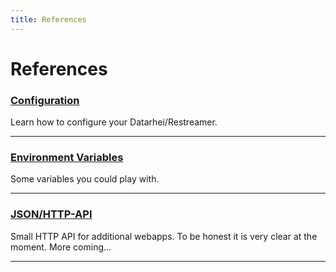 ```yaml
---
title: References
---
```

# References
### [Configuration](../docs/references-config.html)
Learn how to configure your Datarhei/Restreamer.

---
### [Environment Variables](../docs/references-environment-vars.html)
Some variables you could play with.

---
### [JSON/HTTP-API](../docs/references-http-api.html)
Small HTTP API for additional webapps. To be honest it is very clear at the moment. More coming...

---